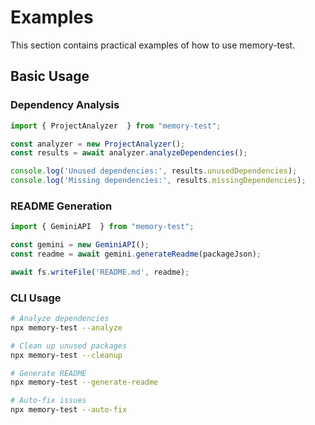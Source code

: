 # Examples

This section contains practical examples of how to use memory-test.

## Basic Usage

### Dependency Analysis

```javascript
import { ProjectAnalyzer  } from "memory-test";

const analyzer = new ProjectAnalyzer();
const results = await analyzer.analyzeDependencies();

console.log('Unused dependencies:', results.unusedDependencies);
console.log('Missing dependencies:', results.missingDependencies);
```

### README Generation

```javascript
import { GeminiAPI  } from "memory-test";

const gemini = new GeminiAPI();
const readme = await gemini.generateReadme(packageJson);

await fs.writeFile('README.md', readme);
```

### CLI Usage

```bash
# Analyze dependencies
npx memory-test --analyze

# Clean up unused packages
npx memory-test --cleanup

# Generate README
npx memory-test --generate-readme

# Auto-fix issues
npx memory-test --auto-fix
```
